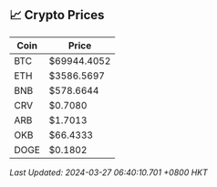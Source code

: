 ## 📈 Crypto Prices

| Coin | Price |
| ---- | ----- |
| BTC | $69944.4052 |
| ETH | $3586.5697 |
| BNB | $578.6644 |
| CRV | $0.7080 |
| ARB | $1.7013 |
| OKB | $66.4333 |
| DOGE | $0.1802 |

_Last Updated: 2024-03-27 06:40:10.701 +0800 HKT_